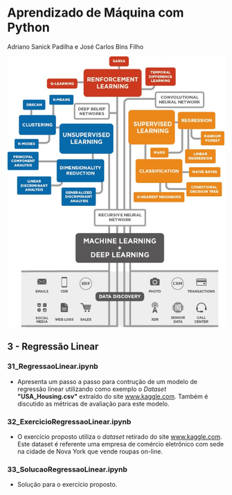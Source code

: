 # Aprendizado de Máquina com Python
Adriano Sanick Padilha e José Carlos Bins Filho



<a href='https://www.ime.unicamp.br/~dias/Intoduction%20to%20Statistical%20Learning.pdf'>  <img src='ML_MEDIUM.jpeg' /></a>



## 3 - Regressão Linear
### 31_RegressaoLinear.ipynb

- Apresenta um passo a passo para contrução de um modelo de regressão linear utilizando como exemplo o *Dataset* **"USA_Housing.csv"** extraído do site www.kaggle.com. Também é discutido as métricas de avaliação para este modelo.

### 32_ExercicioRegressaoLinear.ipynb
- O exercício proposto utiliza o *dataset* retirado do site www.kaggle.com. Este dataset é referente uma empresa de comércio eletrônico com sede na cidade de Nova York que vende roupas on-line.

### 33_SolucaoRegressaoLinear.ipynb
- Solução para o exercício proposto.
